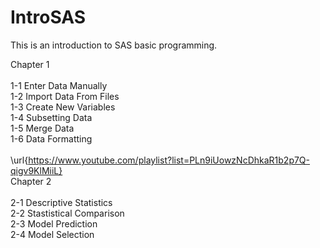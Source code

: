 # IntroSAS
This is an introduction to SAS basic programming.

Chapter 1\
\
1-1 Enter Data Manually\
1-2 Import Data From Files\
1-3 Create New Variables\
1-4 Subsetting Data\
1-5 Merge Data\
1-6 Data Formatting \
\
\url{https://www.youtube.com/playlist?list=PLn9iUowzNcDhkaR1b2p7Q-qigv9KlMiiL}
\
Chapter 2\
\
2-1 Descriptive Statistics\
2-2 Stastistical Comparison\
2-3 Model Prediction\
2-4 Model Selection
